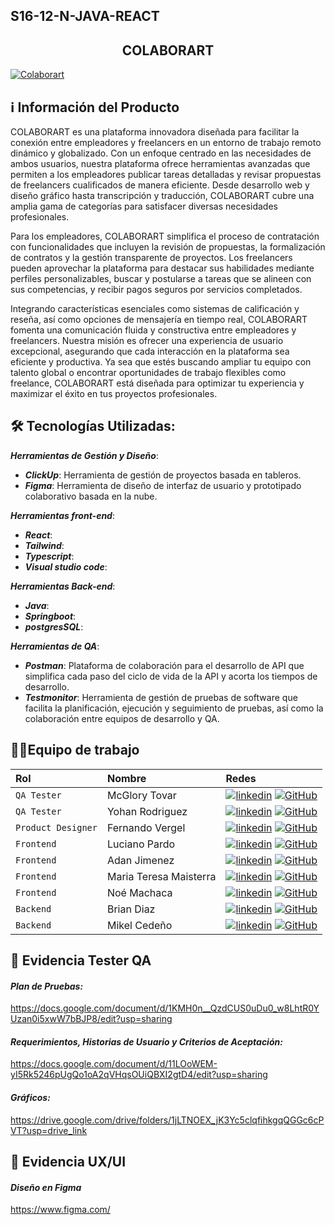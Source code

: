 ## S16-12-N-JAVA-REACT


<div align="center">
<h2> COLABORART </h2>

  
</div>

[![Colaborart](https://i.imgur.com/pe6Qzro.png)](https://www.nemgf.com/wp-content/uploads/2024/08/Untitled-video-Made-with-Clipchamp-3.mp4)


## ℹ️ Información del Producto

COLABORART es una plataforma innovadora diseñada para facilitar la conexión entre empleadores y freelancers en un entorno de trabajo remoto dinámico y globalizado. Con un enfoque centrado en las necesidades de ambos usuarios, nuestra plataforma ofrece herramientas avanzadas que permiten a los empleadores publicar tareas detalladas y revisar propuestas de freelancers cualificados de manera eficiente. Desde desarrollo web y diseño gráfico hasta transcripción y traducción, COLABORART cubre una amplia gama de categorías para satisfacer diversas necesidades profesionales.

Para los empleadores, COLABORART simplifica el proceso de contratación con funcionalidades que incluyen la revisión de propuestas, la formalización de contratos y la gestión transparente de proyectos. Los freelancers pueden aprovechar la plataforma para destacar sus habilidades mediante perfiles personalizables, buscar y postularse a tareas que se alineen con sus competencias, y recibir pagos seguros por servicios completados.

Integrando características esenciales como sistemas de calificación y reseña, así como opciones de mensajería en tiempo real, COLABORART fomenta una comunicación fluida y constructiva entre empleadores y freelancers. Nuestra misión es ofrecer una experiencia de usuario excepcional, asegurando que cada interacción en la plataforma sea eficiente y productiva. Ya sea que estés buscando ampliar tu equipo con talento global o encontrar oportunidades de trabajo flexibles como freelance, COLABORART está diseñada para optimizar tu experiencia y maximizar el éxito en tus proyectos profesionales.

## 🛠️ Tecnologías Utilizadas:

**_Herramientas de Gestión y Diseño_**:

- **_ClickUp_**: Herramienta de gestión de proyectos basada en tableros.
- **_Figma_**: Herramienta de diseño de interfaz de usuario y prototipado colaborativo basada en la nube.

**_Herramientas front-end_**:

- **_React_**:
- **_Tailwind_**:
- **_Typescript_**:
- **_Visual studio code_**:

**_Herramientas Back-end_**:

- **_Java_**: 
- **_Springboot_**:
- **_postgresSQL_**:
  
**_Herramientas de QA_**:

- **_Postman_**: Plataforma de colaboración para el desarrollo de API que simplifica cada paso del ciclo de vida de la API y acorta los tiempos de desarrollo.
- **_Testmonitor_**: Herramienta de gestión de pruebas de software que facilita la planificación, ejecución y seguimiento de pruebas, así como la colaboración entre equipos de desarrollo y QA.

## 💪🏻Equipo de trabajo

| Rol               | Nombre               | Redes                                                                                                                             |
| :---------------- | :------------------- | :-------------------------------------------------------------------------------------------------------------------------------- |
| `QA Tester`       | McGlory Tovar | [![linkedin](https://img.shields.io/badge/linkedin-0A66C2?style=for-the-badge&logo=linkedin&logoColor=white)](https://www.linkedin.com/in/mcglorytovar-t3st3rqa/)  [![GitHub](https://img.shields.io/badge/GitHub-100000?style=for-the-badge&logo=github&logoColor=white)](https://github.com/Maky-GloryQA)   |        
| `QA Tester`         | Yohan Rodriguez  | [![linkedin](https://img.shields.io/badge/linkedin-0A66C2?style=for-the-badge&logo=linkedin&logoColor=white)](https://www.linkedin.com/in/yohanrodri/)  [![GitHub](https://img.shields.io/badge/GitHub-100000?style=for-the-badge&logo=github&logoColor=white)](https://github.com/Rhanyojs)      |
| `Product Designer`  | Fernando Vergel  |  [![linkedin](https://img.shields.io/badge/linkedin-0A66C2?style=for-the-badge&logo=linkedin&logoColor=white)](https://www.linkedin.com/in/fernandovergel/)  [![GitHub](https://img.shields.io/badge/GitHub-100000?style=for-the-badge&logo=github&logoColor=white)](https://github.com/nemgf)          |
| `Frontend`         | Luciano Pardo | [![linkedin](https://img.shields.io/badge/linkedin-0A66C2?style=for-the-badge&logo=linkedin&logoColor=white)](https://www.linkedin.com/in/luciobio/)  [![GitHub](https://img.shields.io/badge/GitHub-100000?style=for-the-badge&logo=github&logoColor=white)](https://github.com/Luciobio)      |
| `Frontend`         | Adan Jimenez | [![linkedin](https://img.shields.io/badge/linkedin-0A66C2?style=for-the-badge&logo=linkedin&logoColor=white)](https://www.linkedin.com/in/adan-jimenez-dev/)  [![GitHub](https://img.shields.io/badge/GitHub-100000?style=for-the-badge&logo=github&logoColor=white)](https://github.com/adanj27)      |
| `Frontend`         | Maria Teresa Maisterra | [![linkedin](https://img.shields.io/badge/linkedin-0A66C2?style=for-the-badge&logo=linkedin&logoColor=white)](https://www.linkedin.com/in/mariateresamaisterra)  [![GitHub](https://img.shields.io/badge/GitHub-100000?style=for-the-badge&logo=github&logoColor=white)](https://github.com/mtmaisterra)      |
| `Frontend`         | Noé Machaca | [![linkedin](https://img.shields.io/badge/linkedin-0A66C2?style=for-the-badge&logo=linkedin&logoColor=white)](https://www.linkedin.com/in/noe-u-machaca/)  [![GitHub](https://img.shields.io/badge/GitHub-100000?style=for-the-badge&logo=github&logoColor=white)](https://github.com/newneo4)      |
| `Backend`  | Brian Diaz  |  [![linkedin](https://img.shields.io/badge/linkedin-0A66C2?style=for-the-badge&logo=linkedin&logoColor=white)](https://www.linkedin.com/in/brianodz/)  [![GitHub](https://img.shields.io/badge/GitHub-100000?style=for-the-badge&logo=github&logoColor=white)](https://github.com/TeslaXZ)          |
| `Backend`  | Mikel Cedeño |  [![linkedin](https://img.shields.io/badge/linkedin-0A66C2?style=for-the-badge&logo=linkedin&logoColor=white)](https://www.linkedin.com/in/mikeljcp/)  [![GitHub](https://img.shields.io/badge/GitHub-100000?style=for-the-badge&logo=github&logoColor=white)](https://github.com/mikeljcp)          |

## 🐞 Evidencia Tester QA
#### _Plan de Pruebas:_
  https://docs.google.com/document/d/1KMH0n__QzdCUS0uDu0_w8LhtR0YUzan0i5xwW7bBJP8/edit?usp=sharing

#### _Requerimientos, Historias de Usuario y Criterios de Aceptación:_
  https://docs.google.com/document/d/11LOoWEM-yI5Rk5246pUgQo1oA2qVHqsOUiQBXI2gtD4/edit?usp=sharing

#### _Gráficos:_
  https://drive.google.com/drive/folders/1jLTNOEX_jK3Yc5clqfihkgqQGGc6cPVT?usp=drive_link

## 🎨 Evidencia UX/UI
#### _Diseño en Figma_
  https://www.figma.com/
